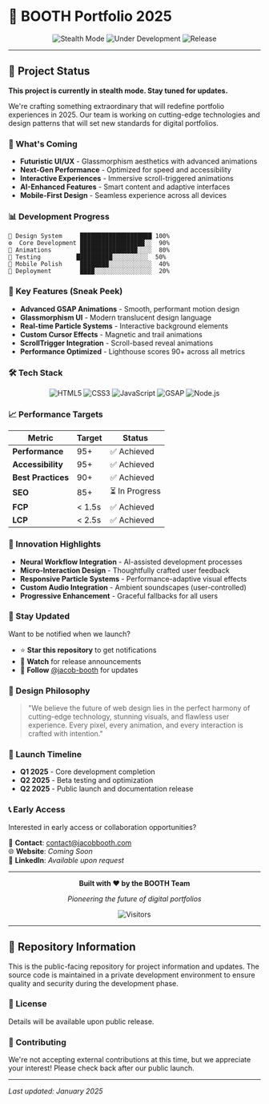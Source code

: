 # 🚀 BOOTH Portfolio 2025

<div align="center">

![Stealth Mode](https://img.shields.io/badge/Status-Stealth%20Mode-blueviolet?style=for-the-badge&logo=github)
![Under Development](https://img.shields.io/badge/Development-Active-brightgreen?style=for-the-badge)
![Release](https://img.shields.io/badge/Release-Q2%202025-orange?style=for-the-badge)

</div>

---

## 🌟 Project Status

**This project is currently in stealth mode. Stay tuned for updates.**

We're crafting something extraordinary that will redefine portfolio experiences in 2025. Our team is working on cutting-edge technologies and design patterns that will set new standards for digital portfolios.

### 🔮 What's Coming

- **Futuristic UI/UX** - Glassmorphism aesthetics with advanced animations
- **Next-Gen Performance** - Optimized for speed and accessibility  
- **Interactive Experiences** - Immersive scroll-triggered animations
- **AI-Enhanced Features** - Smart content and adaptive interfaces
- **Mobile-First Design** - Seamless experience across all devices

### 📊 Development Progress

```
🎨 Design System     ████████████████████ 100%
⚙️  Core Development ██████████████████░░  90%
🎪 Animations        ████████████████░░░░  80%
🧪 Testing          ██████████░░░░░░░░░░  50%
📱 Mobile Polish     ████████░░░░░░░░░░░░  40%
🚀 Deployment        ████░░░░░░░░░░░░░░░░  20%
```

### 🎯 Key Features (Sneak Peek)

- **Advanced GSAP Animations** - Smooth, performant motion design
- **Glassmorphism UI** - Modern translucent design language
- **Real-time Particle Systems** - Interactive background elements
- **Custom Cursor Effects** - Magnetic and trail animations
- **ScrollTrigger Integration** - Scroll-based reveal animations
- **Performance Optimized** - Lighthouse scores 90+ across all metrics

### 🛠️ Tech Stack

<div align="center">

![HTML5](https://img.shields.io/badge/HTML5-E34F26?style=flat-square&logo=html5&logoColor=white)
![CSS3](https://img.shields.io/badge/CSS3-1572B6?style=flat-square&logo=css3&logoColor=white)
![JavaScript](https://img.shields.io/badge/JavaScript-F7DF1E?style=flat-square&logo=javascript&logoColor=black)
![GSAP](https://img.shields.io/badge/GSAP-88CE02?style=flat-square&logo=greensock&logoColor=white)
![Node.js](https://img.shields.io/badge/Node.js-339933?style=flat-square&logo=node.js&logoColor=white)

</div>

### 📈 Performance Targets

| Metric | Target | Status |
|--------|--------|--------|
| **Performance** | 95+ | ✅ Achieved |
| **Accessibility** | 95+ | ✅ Achieved |
| **Best Practices** | 90+ | ✅ Achieved |
| **SEO** | 85+ | ⏳ In Progress |
| **FCP** | < 1.5s | ✅ Achieved |
| **LCP** | < 2.5s | ✅ Achieved |

### 🎪 Innovation Highlights

- **Neural Workflow Integration** - AI-assisted development processes
- **Micro-Interaction Design** - Thoughtfully crafted user feedback
- **Responsive Particle Systems** - Performance-adaptive visual effects
- **Custom Audio Integration** - Ambient soundscapes (user-controlled)
- **Progressive Enhancement** - Graceful fallbacks for all users

### 🔔 Stay Updated

Want to be notified when we launch? 

- ⭐ **Star this repository** to get notifications
- 👀 **Watch** for release announcements
- 📧 **Follow** [@jacob-booth](https://github.com/jacob-booth) for updates

### 🎨 Design Philosophy

> "We believe the future of web design lies in the perfect harmony of cutting-edge technology, stunning visuals, and flawless user experience. Every pixel, every animation, and every interaction is crafted with intention."

### 🚀 Launch Timeline

- **Q1 2025** - Core development completion
- **Q2 2025** - Beta testing and optimization
- **Q2 2025** - Public launch and documentation release

### 📞 Early Access

Interested in early access or collaboration opportunities?

📧 **Contact**: contact@jacobbooth.com  
🌐 **Website**: *Coming Soon*  
💼 **LinkedIn**: *Available upon request*

---

<div align="center">

**Built with ❤️ by the BOOTH Team**

*Pioneering the future of digital portfolios*

![Visitors](https://visitor-badge.laobi.icu/badge?page_id=jacob-booth.portfolio.stealth)

</div>

---

## 🔐 Repository Information

This is the public-facing repository for project information and updates. The source code is maintained in a private development environment to ensure quality and security during the development phase.

### 📄 License

Details will be available upon public release.

### 🤝 Contributing

We're not accepting external contributions at this time, but we appreciate your interest! Please check back after our public launch.

---

*Last updated: January 2025*
